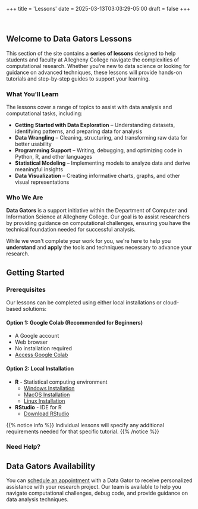 +++
title = 'Lessons'
date = 2025-03-13T03:03:29-05:00
draft = false
+++

<!-- add a line drop -->
<center> &#x200B; </center>

## Welcome to Data Gators Lessons

This section of the site contains a **series of lessons** designed to help students and faculty at Allegheny College navigate the complexities of computational research. Whether you're new to data science or looking for guidance on advanced techniques, these lessons will provide hands-on tutorials and step-by-step guides to support your learning.

### What You'll Learn
The lessons cover a range of topics to assist with data analysis and computational tasks, including:

- **Getting Started with Data Exploration** – Understanding datasets, identifying patterns, and preparing data for analysis
- **Data Wrangling** – Cleaning, structuring, and transforming raw data for better usability
- **Programming Support** – Writing, debugging, and optimizing code in Python, R, and other languages
- **Statistical Modeling** – Implementing models to analyze data and derive meaningful insights
- **Data Visualization** – Creating informative charts, graphs, and other visual representations

### Who We Are
**Data Gators** is a support initiative within the Department of Computer and Information Science at Allegheny College. Our goal is to assist researchers by providing guidance on computational challenges, ensuring you have the technical foundation needed for successful analysis.

While we won't complete your work for you, we're here to help you **understand** and **apply** the tools and techniques necessary to advance your research.

## Getting Started

### Prerequisites

Our lessons can be completed using either local installations or cloud-based solutions:

#### Option 1: Google Colab (Recommended for Beginners)
- A Google account
- Web browser
- No installation required
- [Access Google Colab](https://colab.research.google.com)

#### Option 2: Local Installation
- **R** - Statistical computing environment
  - [Windows Installation](https://cran.r-project.org/bin/windows/base/)
  - [MacOS Installation](https://cran.r-project.org/bin/macosx/)
  - [Linux Installation](https://cran.r-project.org/bin/linux/)
- **RStudio** - IDE for R
  - [Download RStudio](https://posit.co/download/rstudio-desktop/)

{{% notice info %}}
Individual lessons will specify any additional requirements needed for that specific tutorial.
{{% /notice %}}

### Need Help?

## Data Gators Availability

You can [schedule an appointment](https://data-gators.com/contacts/calendar/) with a Data Gator to receive personalized assistance with your research project. Our team is available to help you navigate computational challenges, debug code, and provide guidance on data analysis techniques.
